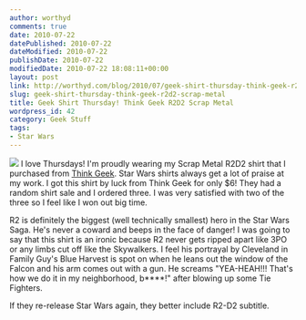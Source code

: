 ```yaml
---
author: worthyd
comments: true
date: 2010-07-22 
datePublished: 2010-07-22  
dateModified: 2010-07-22 
publishDate: 2010-07-22  
modifiedDate: 2010-07-22 18:08:11+00:00
layout: post
link: http://worthyd.com/blog/2010/07/geek-shirt-thursday-think-geek-r2d2-scrap-metal/
slug: geek-shirt-thursday-think-geek-r2d2-scrap-metal
title: Geek Shirt Thursday! Think Geek R2D2 Scrap Metal
wordpress_id: 42
category: Geek Stuff
tags:
- Star Wars
---
```


[![](http://blog.worthyd.com/wp-content/uploads/2010/07/scrap-metal-150x150.jpg)](http://blog.worthyd.com/wp-content/uploads/2010/07/scrap-metal.jpg) I love Thursdays!  I'm proudly wearing my Scrap Metal R2D2 shirt that I purchased from [Think Geek](http://www.thinkgeek.com).  Star Wars shirts always get a lot of praise at my work.  I got this shirt by luck from Think Geek for only $6!  They had a random shirt sale and I ordered three.  I was very satisfied with two of the three so I feel like I won out big time.
<!-- more -->
R2 is definitely the biggest (well technically smallest) hero in the Star Wars Saga.  He's never a coward and beeps in the face of danger!  I was going to say that this shirt is an ironic because R2 never gets ripped apart like 3PO or any limbs cut off like the Skywalkers.  I feel his portrayal by Cleveland in  Family Guy's Blue Harvest is spot on when he leans out the window of the Falcon and his arm comes out with a gun. He screams "YEA-HEAH!!! That's how we do it in my neighborhood, b****!" after blowing up some Tie Fighters.  

If they re-release Star Wars again, they better include R2-D2 subtitle.
